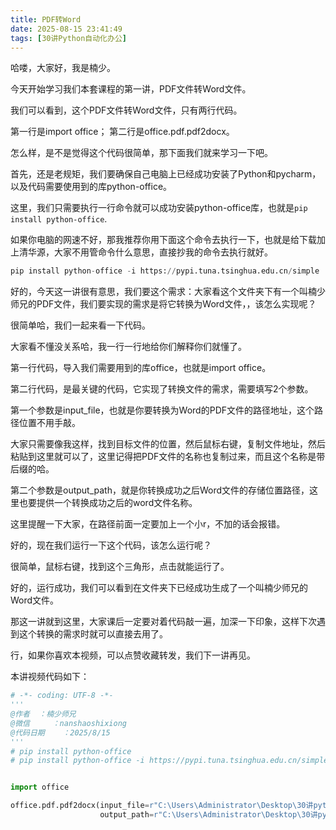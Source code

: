 ```yaml
---
title: PDF转Word
date: 2025-08-15 23:41:49
tags: [30讲Python自动化办公]
---
```


哈喽，大家好，我是楠少。

今天开始学习我们本套课程的第一讲，PDF文件转Word文件。

我们可以看到，这个PDF文件转Word文件，只有两行代码。

第一行是import office；
第二行是office.pdf.pdf2docx。

怎么样，是不是觉得这个代码很简单，那下面我们就来学习一下吧。

首先，还是老规矩，我们要确保自己电脑上已经成功安装了Python和pycharm，以及代码需要使用到的库python-office。

这里，我们只需要执行一行命令就可以成功安装python-office库，也就是`pip install python-office`.

如果你电脑的网速不好，那我推荐你用下面这个命令去执行一下，也就是给下载加上清华源，大家不用管命令什么意思，直接抄我的命令去执行就好。

```python
pip install python-office -i https://pypi.tuna.tsinghua.edu.cn/simple
```

好的，今天这一讲很有意思，我们要这个需求：大家看这个文件夹下有一个叫楠少师兄的PDF文件，我们要实现的需求是将它转换为Word文件，，该怎么实现呢？

很简单哈，我们一起来看一下代码。

大家看不懂没关系哈，我一行一行地给你们解释你们就懂了。

第一行代码，导入我们需要用到的库office，也就是import office。

第二行代码，是最关键的代码，它实现了转换文件的需求，需要填写2个参数。

第一个参数是input_file，也就是你要转换为Word的PDF文件的路径地址，这个路径位置不用手敲。

大家只需要像我这样，找到目标文件的位置，然后鼠标右键，复制文件地址，然后粘贴到这里就可以了，这里记得把PDF文件的名称也复制过来，而且这个名称是带后缀的哈。

第二个参数是output_path，就是你转换成功之后Word文件的存储位置路径，这里也要提供一个转换成功之后的word文件名称。


这里提醒一下大家，在路径前面一定要加上一个小r，不加的话会报错。

好的，现在我们运行一下这个代码，该怎么运行呢？

很简单，鼠标右键，找到这个三角形，点击就能运行了。

好的，运行成功，我们可以看到在文件夹下已经成功生成了一个叫楠少师兄的Word文件。

那这一讲就到这里，大家课后一定要对着代码敲一遍，加深一下印象，这样下次遇到这个转换的需求时就可以直接去用了。

行，如果你喜欢本视频，可以点赞收藏转发，我们下一讲再见。

本讲视频代码如下：

```python
# -*- coding: UTF-8 -*-
'''
@作者  ：楠少师兄
@微信     ：nanshaoshixiong
@代码日期    ：2025/8/15
'''
# pip install python-office
# pip install python-office -i https://pypi.tuna.tsinghua.edu.cn/simple


import office

office.pdf.pdf2docx(input_file=r"C:\Users\Administrator\Desktop\30讲python自动化办公\01-PDF转Word",
                    output_path=r"C:\Users\Administrator\Desktop\30讲python自动化办公\01-PDF转Word")
```







